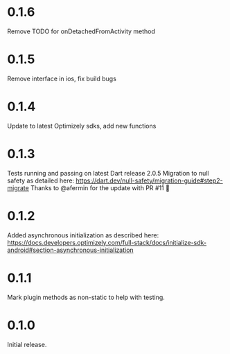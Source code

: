 # 0.1.6

Remove TODO for onDetachedFromActivity method

# 0.1.5

Remove interface in ios, fix build bugs

# 0.1.4

Update to latest Optimizely sdks, add new functions

# 0.1.3

Tests running and passing on latest Dart release 2.0.5
Migration to null safety as detailed here: https://dart.dev/null-safety/migration-guide#step2-migrate
Thanks to @afermin for the update with PR #11 🙏

# 0.1.2

Added asynchronous initialization as described here: https://docs.developers.optimizely.com/full-stack/docs/initialize-sdk-android#section-asynchronous-initialization

# 0.1.1

Mark plugin methods as non-static to help with testing.

# 0.1.0

Initial release.
